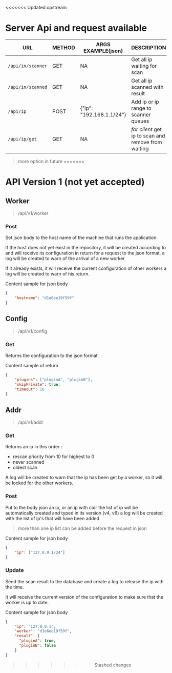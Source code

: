 <<<<<<< Updated upstream
# Server Api and request available
|URL|METHOD|ARGS EXAMPLE(json)|DESCRIPTION|
|---|---|---|---
|`/api/in/scanner`|GET|NA|Get all ip waiting for scan
|`/api/in/scanned`|GET|NA|Get all ip scanned with result
|`/api/ip`|POST|{"ip": "192.168.1.1/24"}|Add ip or ip range to scanner queues
|`/api/ip/get`|GET|NA|*for client* get ip to scan and remove from waiting
> more option in future
=======
# API Version 1 (not yet accepted)

## Worker
> /api/v1/worker

### Post
Set json body to the host name of the machine that runs the application.

If the host does not yet exist in the repository, it will be created according
to and will receive its configuration in return for a request to the json format.
a log will be created to warn of the arrival of a new worker

If it already exists, it will receive the current configuration of other workers
a log will be created to warn of his return.

Content sample for json body
```json
{
    "hostname": "d1e6ee19f59f"
}
```


## Config
> /api/v1/config

### Get
Returns the configuration to the json format

Content sample of return
```json
{
    "plugins": ["pluginA", "pluginB"],
    "skipPrivate": true,
    "timeout": 10
}
```


## Addr
> /api/v1/addr

### Get
Returns an ip in this order : 
 - rescan priority from 10 for highest to 0
 - never scanned
 - oldest scan

A log will be created to warn that the ip has been get by a worker, so it will be locked
for the other workers.

### Post
Put to the body json an ip, or an ip with cidr the list of ip will be automatically
created and typed in its version (v4, v6) a log will be created with the list of ip's
that will have been added
> more than one ip list can be added before the request in json

Content sample for json body
```json
{
    "ip": ["127.0.0.1/24"]
}
```

### Update
Send the scan result to the database and create a log to release the ip with the time.

It will receive the current version of the configuration to make sure that the worker is up to date.

Content sample for json body
```json
{
    "ip": "127.0.0.1",
    "worker": "d1e6ee19f59f",
    "result": {
      "pluginA": true,
      "pluginB": false
    }
}
```
>>>>>>> Stashed changes
